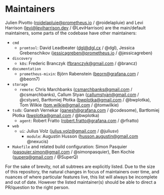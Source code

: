 # Maintainers

Julien Pivotto (<roidelapluie@prometheus.io> / @roidelapluie) and Levi Harrison (<levi@leviharrison.dev> / @LeviHarrison) are the main/default maintainers, some parts of the codebase have other maintainers:

* `cmd`
  * `promtool`: David Leadbeater (<dgl@dgl.cx> / @dgl), Jessica Grebenschikov (<jessicagreben@prometheus.io> / @jessicagreben)
* `discovery`
  * `k8s`: Frederic Branczyk (<fbranczyk@gmail.com> / @brancz)
* `documentation`
  * `prometheus-mixin`: Björn Rabenstein (<beorn@grafana.com> / @beorn7)
* `storage`
  * `remote`: Chris Marchbanks (<csmarchbanks@gmail.com> / @csmarchbanks), Callum Styan (<callumstyan@gmail.com> / @cstyan), Bartłomiej Płotka (<bwplotka@gmail.com> / @bwplotka), Tom Wilkie (<tom.wilkie@gmail.com> / @tomwilkie)
* `tsdb`: Ganesh Vernekar (<ganesh@grafana.com> / @codesome), Bartłomiej Płotka (<bwplotka@gmail.com> / @bwplotka)
  * `agent`: Robert Fratto (<robert.fratto@grafana.com> / @rfratto)
* `web`
  * `ui`: Julius Volz (<julius.volz@gmail.com> / @juliusv)
    * `module`: Augustin Husson (<husson.augustin@gmail.com> @nexucis)
* `Makefile` and related build configuration: Simon Pasquier (<pasquier.simon@gmail.com> / @simonpasquier), Ben Kochie (<superq@gmail.com> / @SuperQ)

For the sake of brevity, not all subtrees are explicitly listed. Due to the
size of this repository, the natural changes in focus of maintainers over time,
and nuances of where particular features live, this list will always be
incomplete and out of date. However the listed maintainer(s) should be able to
direct a PR/question to the right person.
